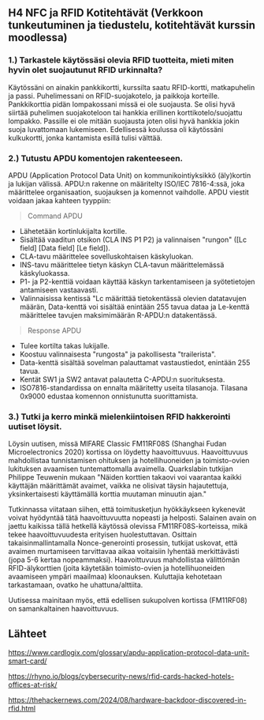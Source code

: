 ## H4 NFC ja RFID Kotitehtävät (Verkkoon tunkeutuminen ja tiedustelu, kotitehtävät kurssin moodlessa)

### 1.) Tarkastele käytössäsi olevia RFID tuotteita, mieti miten hyvin olet suojautunut RFID urkinnalta?

Käytössäni on ainakin pankkikortti, kurssilta saatu RFID-kortti, matkapuhelin ja passi. Puhelimessani on RFID-suojakotelo, ja paikkoja korteille. Pankkikorttia pidän lompakossani missä ei ole suojausta. Se olisi hyvä siirtää puhelimen suojakoteloon tai hankkia erillinen korttikotelo/suojattu lompakko. Passille ei ole mitään suojausta joten olisi hyvä hankkia jokin suoja luvattomaan lukemiseen. Edellisessä koulussa oli käytössäni kulkukortti, jonka kantamista esillä tulisi välttää. 

### 2.) Tutustu APDU komentojen rakenteeseen.

APDU (Application Protocol Data Unit) on kommunikointiyksikkö (äly)kortin ja lukijan välissä. APDU:n rakenne on määritelty ISO/IEC 7816-4:ssä, joka määrittelee organisaation, suojauksen ja komennot vaihdolle. APDU viestit voidaan jakaa kahteen tyyppiin:

> Command APDU
- Lähetetään kortinlukijalta kortille.
- Sisältää vaaditun otsikon (CLA INS P1 P2) ja valinnaisen "rungon" ([Lc field] [Data field] [Le field]).
- CLA-tavu määrittelee sovelluskohtaisen käskyluokan.
- INS-tavu määrittelee tietyn käskyn CLA-tavun määrittelemässä käskyluokassa.
- P1- ja P2-kenttiä voidaan käyttää käskyn tarkentamiseen ja syötetietojen antamiseen vastaavasti.
- Valinnaisissa kentissä "Lc määrittää tietokentässä olevien datatavujen määrän, Data-kenttä voi sisältää enintään 255 tavua dataa ja Le-kenttä määrittelee tavujen maksimimäärän R-APDU:n datakentässä. 

> Response APDU
- Tulee kortilta takas lukijalle.
- Koostuu valinnaisesta "rungosta" ja pakollisesta "trailerista".
- Data-kenttä sisältää sovelman palauttamat vastaustiedot, enintään 255 tavua.
- Kentät SW1 ja SW2 antavat palautetta C-APDU:n suorituksesta.
- ISO7816-standardissa on ennalta määritetty useita tilasanoja. Tilasana 0x9000 edustaa komennon onnistunutta suorittamista.

### 3.) Tutki ja kerro minkä mielenkiintoisen RFID hakkerointi uutiset löysit.

Löysin uutisen, missä MIFARE Classic FM11RF08S (Shanghai Fudan Microelectronics 2020) kortissa on löydetty haavoittuvuus. Haavoittuvuus mahdollistaa tunnistamisen ohituksen ja hotellihuoneiden ja toimisto-ovien lukituksen avaamisen tuntemattomalla avaimella. Quarkslabin tutkijan Philippe Teuwenin mukaan "Näiden korttien takaovi voi vaarantaa kaikki käyttäjän määrittämät avaimet, vaikka ne olisivat täysin hajautettuja, yksinkertaisesti käyttämällä korttia muutaman minuutin ajan." 

Tutkinnassa viitataan siihen, että toimitusketjun hyökkäykseen kykenevät voivat hyödyntää tätä haavoittuvuutta nopeasti ja helposti. Salainen avain on jaettu kaikissa tällä hetkellä käytössä olevissa FM11RF08S-korteissa, mikä tekee haavoittuvuudesta erityisen huolestuttavan. Osittain takaisinmallintamalla Nonce-generointi prosessin, tutkijat uskovat, että avaimen murtamiseen tarvittavaa aikaa voitaisiin lyhentää merkittävästi (jopa 5-6 kertaa nopeammaksi). Haavoittuvuus mahdollistaa välittömän RFID-älykorttien (joita käytetään toimisto-ovien ja hotellihuoneiden avaamiseen ympäri maailmaa) kloonauksen. Kuluttajia kehotetaan tarkastamaan, ovatko he uhattuna/alttiita.

Uutisessa mainitaan myös, että edellisen sukupolven kortissa (FM11RF08) on samankaltainen haavoittuvuus. 




## Lähteet

https://www.cardlogix.com/glossary/apdu-application-protocol-data-unit-smart-card/

https://rhyno.io/blogs/cybersecurity-news/rfid-cards-hacked-hotels-offices-at-risk/

https://thehackernews.com/2024/08/hardware-backdoor-discovered-in-rfid.html

